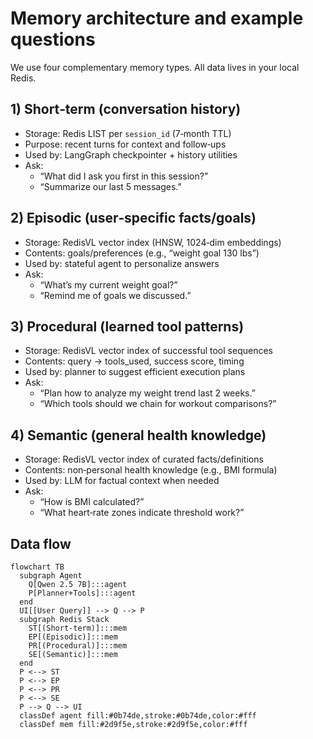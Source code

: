 # Memory architecture and example questions

We use four complementary memory types. All data lives in your local Redis.

## 1) Short‑term (conversation history)
- Storage: Redis LIST per `session_id` (7‑month TTL)
- Purpose: recent turns for context and follow‑ups
- Used by: LangGraph checkpointer + history utilities
- Ask:
  - “What did I ask you first in this session?”
  - “Summarize our last 5 messages.”

## 2) Episodic (user‑specific facts/goals)
- Storage: RedisVL vector index (HNSW, 1024‑dim embeddings)
- Contents: goals/preferences (e.g., “weight goal 130 lbs”)
- Used by: stateful agent to personalize answers
- Ask:
  - “What’s my current weight goal?”
  - “Remind me of goals we discussed.”

## 3) Procedural (learned tool patterns)
- Storage: RedisVL vector index of successful tool sequences
- Contents: query → tools_used, success score, timing
- Used by: planner to suggest efficient execution plans
- Ask:
  - “Plan how to analyze my weight trend last 2 weeks.”
  - “Which tools should we chain for workout comparisons?”

## 4) Semantic (general health knowledge)
- Storage: RedisVL vector index of curated facts/definitions
- Contents: non‑personal health knowledge (e.g., BMI formula)
- Used by: LLM for factual context when needed
- Ask:
  - “How is BMI calculated?”
  - “What heart‑rate zones indicate threshold work?”

## Data flow

```mermaid path=null start=null
flowchart TB
  subgraph Agent
    Q[Qwen 2.5 7B]:::agent
    P[Planner+Tools]:::agent
  end
  UI[[User Query]] --> Q --> P
  subgraph Redis Stack
    ST[(Short-term)]:::mem
    EP[(Episodic)]:::mem
    PR[(Procedural)]:::mem
    SE[(Semantic)]:::mem
  end
  P <--> ST
  P <--> EP
  P <--> PR
  P <--> SE
  P --> Q --> UI
  classDef agent fill:#0b74de,stroke:#0b74de,color:#fff
  classDef mem fill:#2d9f5e,stroke:#2d9f5e,color:#fff
```
